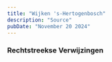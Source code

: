 ```yaml
---
title: "Wijken 's-Hertogenbosch"
description: "Source"
pubDate: "November 20 2024"
---
```


### Rechtstreekse Verwijzingen
